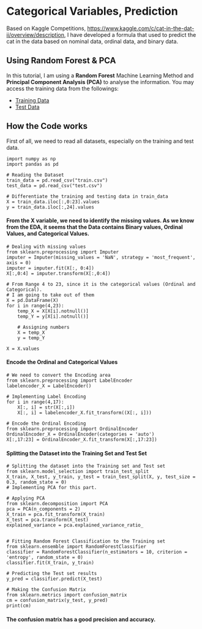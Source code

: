 # Categorical Variables, Prediction
Based on Kaggle Competitions, https://www.kaggle.com/c/cat-in-the-dat-ii/overview/description, I have developed a formula that used to predict the cat in the data 
based on nominal data, ordinal data, and binary data. 

## Using Random Forest & PCA
In this tutorial, I am using a **Random Forest** Machine Learning Method and **Principal Component Analysis (PCA)** to analyse the information.
You may access the training data from the followings: 
- [Training Data](../master/train.csv)
- [Test Data](../master/test.csv)

## How the Code works 
First of all, we need to read all datasets, especially on the training and test data.

```
import numpy as np 
import pandas as pd

# Reading the Dataset 
train_data = pd.read_csv("train.csv")
test_data = pd.read_csv("test.csv")

# Differentiate the training and testing data in train_data
X = train_data.iloc[:,0:23].values
y = train_data.iloc[:,24].values

```
#### From the X variable, we need to identify the missing values. As we know from the EDA, it seems that the Data contains Binary values, Ordinal Values, and Categorical Values. 
```
# Dealing with missing values
from sklearn.preprocessing import Imputer
imputer = Imputer(missing_values = 'NaN', strategy = 'most_frequent', axis = 0)
imputer = imputer.fit(X[:, 0:4])
X[:,0:4] = imputer.transform(X[:,0:4])

# From Range 4 to 23, since it is the categorical values (Ordinal and Categorical). 
# I am going to take out of them 
X = pd.DataFrame(X)
for i in range(4,23):
    temp_X = X[X[i].notnull()]
    temp_Y = y[X[i].notnull()]
    
    # Assigning numbers
    X = temp_X
    y = temp_Y

X = X.values 
```
#### Encode the Ordinal and Categorical Values
```
# We need to convert the Encoding area
from sklearn.preprocessing import LabelEncoder
labelencoder_X = LabelEncoder()

# Implementing Label Encoding
for i in range(4,17):
    X[:, i] = str(X[:,i])
    X[:, i] = labelencoder_X.fit_transform((X[:, i]))

# Encode the Ordinal Encoding
from sklearn.preprocessing import OrdinalEncoder
OrdinalEncoder_X = OrdinalEncoder(categories = 'auto')
X[:,17:23] = OrdinalEncoder_X.fit_transform(X[:,17:23])
```
#### Splitting the Dataset into the Training Set and Test Set 

```
# Splitting the dataset into the Training set and Test set
from sklearn.model_selection import train_test_split
X_train, X_test, y_train, y_test = train_test_split(X, y, test_size = 0.3, random_state = 0)
# Implementing PCA for this part. 

# Applying PCA
from sklearn.decomposition import PCA
pca = PCA(n_components = 2)
X_train = pca.fit_transform(X_train)
X_test = pca.transform(X_test)
explained_variance = pca.explained_variance_ratio_


# Fitting Random Forest Classification to the Training set
from sklearn.ensemble import RandomForestClassifier
classifier = RandomForestClassifier(n_estimators = 10, criterion = 'entropy', random_state = 0)
classifier.fit(X_train, y_train)

# Predicting the Test set results
y_pred = classifier.predict(X_test)

# Making the Confusion Matrix
from sklearn.metrics import confusion_matrix
cm = confusion_matrix(y_test, y_pred)
print(cm)
```
#### The confusion matrix has a good precision and accuracy.  

